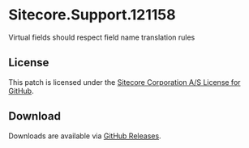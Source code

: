 # Sitecore.Support.121158
Virtual fields should respect field name translation rules

## License  
This patch is licensed under the [Sitecore Corporation A/S License for GitHub](https://github.com/sitecoresupport/Sitecore.Support.121158/blob/master/LICENSE).  

## Download  
Downloads are available via [GitHub Releases](https://github.com/sitecoresupport/Sitecore.Support.121158/releases).  
